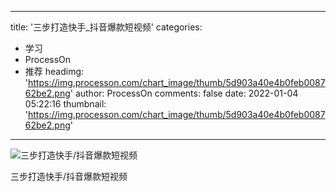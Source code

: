 
---
title: '三步打造快手_抖音爆款短视频'
categories: 
 - 学习
 - ProcessOn
 - 推荐
headimg: 'https://img.processon.com/chart_image/thumb/5d903a40e4b0feb008762be2.png'
author: ProcessOn
comments: false
date: 2022-01-04 05:22:16
thumbnail: 'https://img.processon.com/chart_image/thumb/5d903a40e4b0feb008762be2.png'
---

<div>   
<img class="thumb" alt="三步打造快手/抖音爆款短视频" src="https://img.processon.com/chart_image/thumb/5d903a40e4b0feb008762be2.png" referrerpolicy="no-referrer">
<p>三步打造快手/抖音爆款短视频</p>  
</div>
            